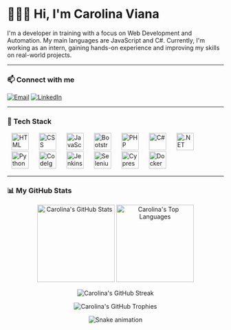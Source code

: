# 👩🏻‍💻 Hi, I'm Carolina Viana

I'm a developer in training with a focus on Web Development and Automation. My main languages are JavaScript and C#.
Currently, I'm working as an intern, gaining hands-on experience and improving my skills on real-world projects.

---

### 📫 Connect with me

<p align="left">
  <a href="mailto:carollinasilva057@gmail.com"><img src="https://img.shields.io/badge/Email-D14836?style=for-the-badge&logo=gmail&logoColor=white" alt="Email"/></a>
  <a href="https://www.linkedin.com/in/carolina-viana-847305218/" target="_blank"><img src="https://img.shields.io/badge/LinkedIn-0077B5?style=for-the-badge&logo=linkedin&logoColor=white" alt="LinkedIn"/></a>
</p>

---

### 🚀 Tech Stack

<p align="left">
  <img src="https://cdn.jsdelivr.net/gh/devicons/devicon/icons/html5/html5-original.svg" alt="HTML" title="HTML" width="40" style="margin: 0 10px;" />
  <img src="https://cdn.jsdelivr.net/gh/devicons/devicon/icons/css3/css3-original.svg" alt="CSS" title="CSS" width="40" style="margin: 0 10px;" />
  <img src="https://cdn.jsdelivr.net/gh/devicons/devicon/icons/javascript/javascript-original.svg" alt="JavaScript" title="JavaScript" width="40" style="margin: 0 10px;" />
  <img src="https://cdn.jsdelivr.net/gh/devicons/devicon/icons/bootstrap/bootstrap-original.svg" alt="Bootstrap" title="Bootstrap" width="40" style="margin: 0 10px;" />
  <img src="https://cdn.jsdelivr.net/gh/devicons/devicon/icons/php/php-original.svg" alt="PHP" title="PHP" width="40" style="margin: 0 10px;" />
  <img src="https://cdn.jsdelivr.net/gh/devicons/devicon/icons/csharp/csharp-original.svg" alt="C#" title="C#" width="40" style="margin: 0 10px;" />
  <img src="https://cdn.jsdelivr.net/gh/devicons/devicon/icons/dot-net/dot-net-original.svg" alt=".NET" title=".NET" width="40" style="margin: 0 10px;" />
  <img src="https://cdn.jsdelivr.net/gh/devicons/devicon/icons/python/python-original.svg" alt="Python" title="Python" width="40" style="margin: 0 10px;" />
  <img src="https://cdn.jsdelivr.net/gh/devicons/devicon/icons/codeigniter/codeigniter-plain.svg" alt="CodeIgniter" title="CodeIgniter" width="40" style="margin: 0 10px;" />
  <img src="https://cdn.jsdelivr.net/gh/devicons/devicon/icons/jenkins/jenkins-original.svg" alt="Jenkins" title="Jenkins" width="40" style="margin: 0 10px;" />
  <img src="https://cdn.jsdelivr.net/gh/devicons/devicon/icons/selenium/selenium-original.svg" alt="Selenium" title="Selenium" width="40" style="margin: 0 10px;" />
  <img src="https://cdn.jsdelivr.net/gh/devicons/devicon/icons/cypressio/cypressio-original.svg" alt="Cypress" title="Cypress" width="40" style="margin: 0 10px;" />
  <img src="https://cdn.jsdelivr.net/gh/devicons/devicon/icons/docker/docker-original.svg" alt="Docker" title="Docker" width="40" style="margin: 0 10px;" />
</p>

---

### 📊 My GitHub Stats

<p align="center">
  <img height="180em" src="https://github-readme-stats.vercel.app/api?username=carolina-sv&show_icons=true&theme=tokyonight&count_private=true&hide_border=true" alt="Carolina's GitHub Stats" />
  <img height="180em" src="https://github-readme-stats.vercel.app/api/top-langs/?username=carolina-sv&theme=tokyonight&layout=compact&custom_title=Top%20Techs&langs_count=8&hide_border=true" alt="Carolina's Top Languages" />
</p>

<p align="center">
  <img src="https://github-readme-streak-stats.herokuapp.com/?user=carolina-sv&theme=tokyonight&hide_border=true" alt="Carolina's GitHub Streak" />
</p>

<p align="center">
  <img src="https://github-profile-trophy.vercel.app/?username=carolina-sv&theme=tokyonight&no-frame=true&no-bg=true&margin-w=4" alt="Carolina's GitHub Trophies" />
</p>

<p align="center">
  <img src="https://raw.githubusercontent.com/carolina-sv/carolina-sv/main/dist/github-contribution-grid-snake-dark.svg" alt="Snake animation" />
</p>

